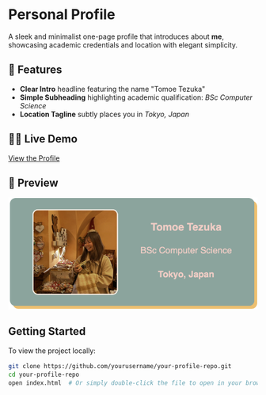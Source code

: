 # Personal Profile

A sleek and minimalist one-page profile that introduces about **me**, showcasing academic credentials and location with elegant simplicity.

##  🌸 Features
- **Clear Intro** headline featuring the name "Tomoe Tezuka"
- **Simple Subheading** highlighting academic qualification: *BSc Computer Science*
- **Location Tagline** subtly places you in *Tokyo, Japan*

## 🐦‍🔥 Live Demo
[View the Profile](https://willowy-moxie-a8d872.netlify.app/)

## 📸 Preview
![Preview of Profile Page](image.png)

##  Getting Started
To view the project locally:
```bash
git clone https://github.com/yourusername/your-profile-repo.git
cd your-profile-repo
open index.html  # Or simply double-click the file to open in your browser
```
